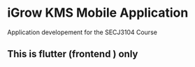 # iGrow KMS Mobile Application 

Application developement for the SECJ3104 Course 

## This is flutter (frontend ) only 
